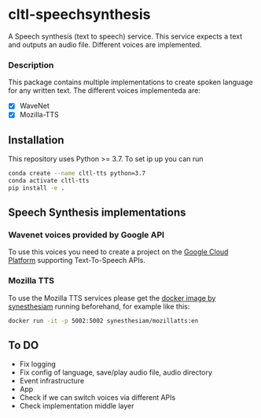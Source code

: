 # cltl-speechsynthesis

A Speech synthesis (text to speech) service. This service expects a text and outputs an audio file. Different voices are
implemented.

### Description

This package contains multiple implementations to create spoken language for any written text. The different voices implementeda are:

- [X] WaveNet
- [X] Mozilla-TTS

## Installation

This repository uses Python >= 3.7. To set ip up you can run

```bash
conda create --name cltl-tts python=3.7
conda activate cltl-tts
pip install -e .
```

## Speech Synthesis implementations

### Wavenet voices provided by Google API

To use this voices you need to create a project on
the [Google Cloud Platform](https://cloud.google.com/speech-to-text/docs/quickstart-client-libraries) supporting
Text-To-Speech APIs.

### Mozilla TTS

To use the Mozilla TTS services please get
the [docker image by synesthesiam](https://github.com/synesthesiam/docker-mozillatts) running beforehand, for example
like this:

``` bash
docker run -it -p 5002:5002 synesthesiam/mozillatts:en
```

## To DO

- Fix logging
- Fix config of language, save/play audio file, audio directory
- Event infrastructure
- App
- Check if we can switch voices via different APIs
- Check implementation middle layer